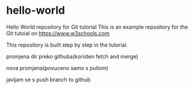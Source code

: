 # hello-world

Hello World repository for Git tutorial
This is an example repository for the Git tutoial on https://www.w3schools.com

This repository is built step by step in the tutorial.

promjena dir preko githuba(koristen fetch and merge)

nova promjena(povuceno samo s pullom)

javljam se s push branch to github
